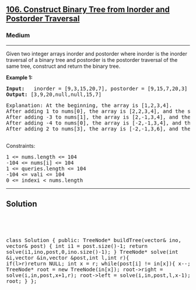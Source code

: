 
<h2><a href="https://leetcode.com/problems/construct-binary-tree-from-inorder-and-postorder-traversal/description/">106. Construct Binary Tree from Inorder and Postorder Traversal</a></h2>
<h3>Medium</h3>
<hr>
<div><p>
Given two integer arrays inorder and postorder where inorder is the inorder traversal of a binary tree and postorder is the postorder traversal of the same tree, construct and return the binary tree.
</p>


<p><strong>Example 1:</strong></p>
<pre><strong>Input:</strong>   inorder = [9,3,15,20,7], postorder = [9,15,7,20,3]
<strong>Output:</strong> [3,9,20,null,null,15,7]
</pre>
<pre>
Explanation: At the beginning, the array is [1,2,3,4].
After adding 1 to nums[0], the array is [2,2,3,4], and the sum of even values is 2 + 2 + 4 = 8.
After adding -3 to nums[1], the array is [2,-1,3,4], and the sum of even values is 2 + 4 = 6.
After adding -4 to nums[0], the array is [-2,-1,3,4], and the sum of even values is -2 + 4 = 2.
After adding 2 to nums[3], the array is [-2,-1,3,6], and the sum of even values is -2 + 6 = 4.
  </pre>
  

Constraints:
<pre>
1 <= nums.length <= 104
-104 <= nums[i] <= 104
1 <= queries.length <= 104
-104 <= vali <= 104
0 <= indexi < nums.length
</pre>
<hr>
 <h2><strong><b>Solution</b></strong></h2>
 <br>
 <pre>
 
class Solution {
public:
    TreeNode* buildTree(vector<int>& ino, vector<int>& post) {
    int i1 = post.size()-1;
        return solve(i1,ino,post,0,ino.size()-1);
    }
    TreeNode* solve(int &i,vector<int> &in,vector<int> &post,int l,int r){
        if(l>r)return NULL;
        int x = r;
        while(post[i] != in[x]){
            x--;
        }
        i--;
        TreeNode* root = new TreeNode(in[x]);
        root->right = solve(i,in,post,x+1,r);
        root->left = solve(i,in,post,l,x-1);
        return root;
    }
};
 </pre>

